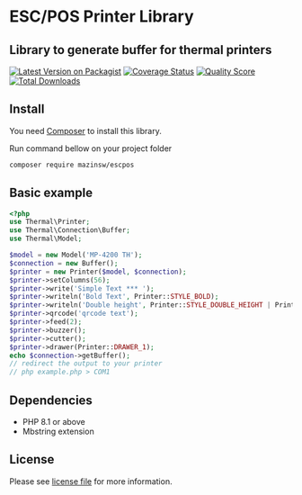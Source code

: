 # ESC/POS Printer Library
## Library to generate buffer for thermal printers

[![Latest Version on Packagist][ico-version]][link-packagist]
[![Coverage Status][ico-scrutinizer]][link-scrutinizer]
[![Quality Score][ico-code-quality]][link-code-quality]
[![Total Downloads][ico-downloads]][link-downloads]

## Install

You need [Composer][link-composer] to install this library.

Run command bellow on your project folder

```sh
composer require mazinsw/escpos
```

## Basic example
```php
<?php
use Thermal\Printer;
use Thermal\Connection\Buffer;
use Thermal\Model;

$model = new Model('MP-4200 TH');
$connection = new Buffer();
$printer = new Printer($model, $connection);
$printer->setColumns(56);
$printer->write('Simple Text *** ');
$printer->writeln('Bold Text', Printer::STYLE_BOLD);
$printer->writeln('Double height', Printer::STYLE_DOUBLE_HEIGHT | Printer::STYLE_BOLD, Printer::ALIGN_CENTER);
$printer->qrcode('qrcode text');
$printer->feed(2);
$printer->buzzer();
$printer->cutter();
$printer->drawer(Printer::DRAWER_1);
echo $connection->getBuffer();
// redirect the output to your printer
// php example.php > COM1
```

## Dependencies
- PHP 8.1 or above
- Mbstring extension

## License
Please see [license file](/LICENSE.txt) for more information.

[ico-version]: https://poser.pugx.org/mazinsw/escpos/version
[ico-travis]: https://api.travis-ci.org/mazinsw/escpos.svg
[ico-scrutinizer]: https://scrutinizer-ci.com/g/mazinsw/escpos/badges/coverage.png
[ico-code-quality]: https://scrutinizer-ci.com/g/mazinsw/escpos/badges/quality-score.png
[ico-downloads]: https://poser.pugx.org/mazinsw/escpos/d/total.svg

[link-packagist]: https://packagist.org/packages/mazinsw/escpos
[link-scrutinizer]: https://scrutinizer-ci.com/g/mazinsw/escpos/code-structure
[link-code-quality]: https://scrutinizer-ci.com/g/mazinsw/escpos
[link-downloads]: https://packagist.org/packages/mazinsw/escpos
[link-composer]: https://getcomposer.org
